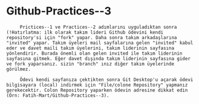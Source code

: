 # Github-Practices--3
         Prictices--1 ve Practices--2 adımlarını uyguladıktan sonra (!Hatırlatma: ilk olarak takım lideri Github ödevini kendi repository'si için "fork" yapar. Daha sonra takım arkadaşlarına "invited" yapar. Takım üyeleri mail sayfalarına gelen "invited" kabul eder ve davet maili takım üyelerini, takım liderinin sayfasına yönlendirir. Burada önemli olan gelen invited ile takım liderinin sayfasına gitmek. Eğer davet dışında takım liderinin sayfasına gider ve fork yaparsanız. sizin "branch" ınız diğer takım üyelerinde görülmez.

         Ödevi kendi sayfanıza çektikten sonra Git Desktop'u açarak ödevi bilgisayara (local) indirmek için "File/colone Repository" yapmanız gerekecektir. Colon Repository yaparken ödevin adresine dikkat edin (Örn: Fatih-Mart/Github-Practices--3).
